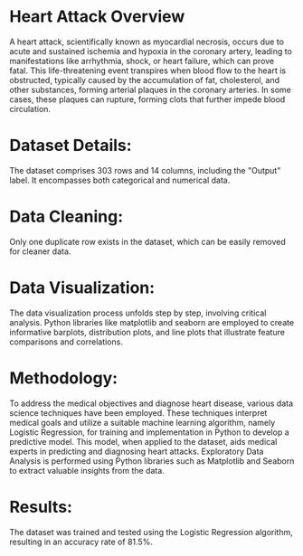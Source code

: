 # Heart Attack Overview
A heart attack, scientifically known as myocardial necrosis, occurs due to acute and sustained ischemia and hypoxia in the coronary artery, leading to manifestations like arrhythmia, shock, or heart failure, which can prove fatal. This life-threatening event transpires when blood flow to the heart is obstructed, typically caused by the accumulation of fat, cholesterol, and other substances, forming arterial plaques in the coronary arteries. In some cases, these plaques can rupture, forming clots that further impede blood circulation.

# Dataset Details:
The dataset comprises 303 rows and 14 columns, including the "Output" label. It encompasses both categorical and numerical data.

# Data Cleaning:
Only one duplicate row exists in the dataset, which can be easily removed for cleaner data.

# Data Visualization:
The data visualization process unfolds step by step, involving critical analysis. Python libraries like matplotlib and seaborn are employed to create informative barplots, distribution plots, and line plots that illustrate feature comparisons and correlations.

# Methodology:
To address the medical objectives and diagnose heart disease, various data science techniques have been employed. These techniques interpret medical goals and utilize a suitable machine learning algorithm, namely Logistic Regression, for training and implementation in Python to develop a predictive model. This model, when applied to the dataset, aids medical experts in predicting and diagnosing heart attacks. Exploratory Data Analysis is performed using Python libraries such as Matplotlib and Seaborn to extract valuable insights from the data.

# Results:
The dataset was trained and tested using the Logistic Regression algorithm, resulting in an accuracy rate of 81.5%.
